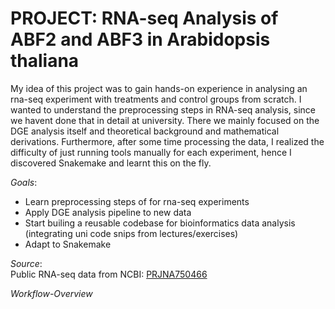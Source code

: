 # PROJECT: RNA-seq Analysis of ABF2 and ABF3 in Arabidopsis thaliana

My idea of this project was to gain hands-on experience in analysing an rna-seq experiment with treatments and control groups from scratch. I wanted to understand the preprocessing steps in RNA-seq analysis, since we havent done that in detail at university. There we mainly focused on the DGE analysis itself and theoretical background and mathematical derivations. Furthermore, after some time processing the data, I realized the difficulty of just running tools manually for each experiment, hence I discovered Snakemake and learnt this on the fly.  

*Goals*:
- Learn preprocessing steps of for rna-seq experiments
- Apply DGE analysis pipeline to new data
- Start builing a reusable codebase for bioinformatics data analysis (integrating uni code snips from lectures/exercises)
- Adapt to Snakemake

*Source*:  
Public RNA-seq data from NCBI: [PRJNA750466](https://www.ncbi.nlm.nih.gov/Traces/study/?acc=PRJNA750466&o=acc_s%3Aa)


*Workflow-Overview*